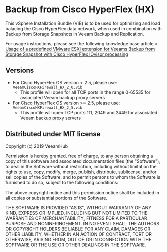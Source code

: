 # Backup from Cisco HyperFlex (HX)

This vSphere Installation Bundle (VIB) is to be used for optimizing and load balacing the Cisco HyperFlex data network, when used in combination with Backup from Storage Snapshots in Veeam Backup and Replication.

For usage instructions, please see the following knowledge base article > [Usage of a predefined VMware ESXi extension for Veeams Backup from Storage Snapshot with Cisco HyperFlex IOvisor processing](https://www.veeam.com/kb2298)

## Versions

* For Cisco HyperFlex OS version < 2.5, please use: `VeeamCiscoHXFirewall_HX_2_0.vib`
  * This profile will open for all TCP ports in the range 0-65535 for associated Veeam backup proxy servers
* For Cisco HyperFlex OS version >= 2.5, please use: `VeeamCiscoHXFirewall_HX_2_5.vib`
  * This profile will open TCP ports 111, 2049 and 2449 for associated Veeam backup proxy servers

## Distributed under MIT license
Copyright (c) 2019 VeeamHub

Permission is hereby granted, free of charge, to any person obtaining a copy of this software and associated documentation files (the "Software"), to deal in the Software without restriction, including without limitation the rights to use, copy, modify, merge, publish, distribute, sublicense, and/or sell copies of the Software, and to permit persons to whom the Software is furnished to do so, subject to the following conditions:

The above copyright notice and this permission notice shall be included in all copies or substantial portions of the Software.

THE SOFTWARE IS PROVIDED "AS IS", WITHOUT WARRANTY OF ANY KIND, EXPRESS OR IMPLIED, INCLUDING BUT NOT LIMITED TO THE WARRANTIES OF MERCHANTABILITY, FITNESS FOR A PARTICULAR PURPOSE AND NONINFRINGEMENT. IN NO EVENT SHALL THE AUTHORS OR COPYRIGHT HOLDERS BE LIABLE FOR ANY CLAIM, DAMAGES OR OTHER LIABILITY, WHETHER IN AN ACTION OF CONTRACT, TORT OR OTHERWISE, ARISING FROM, OUT OF OR IN CONNECTION WITH THE SOFTWARE OR THE USE OR OTHER DEALINGS IN THE SOFTWARE.
